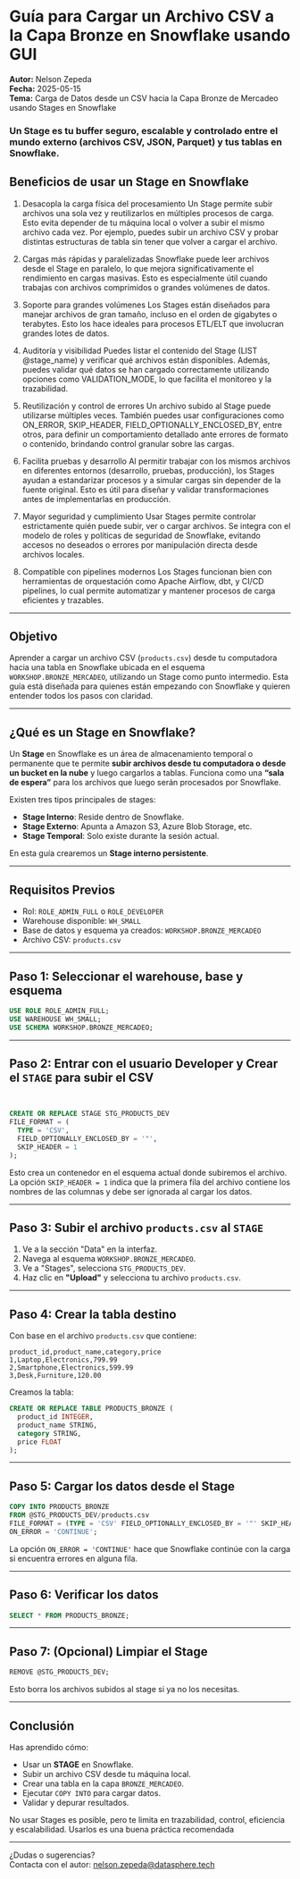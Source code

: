 # Guía para Cargar un Archivo CSV a la Capa Bronze en Snowflake usando GUI

**Autor:** Nelson Zepeda  
**Fecha:** 2025-05-15  
**Tema:** Carga de Datos desde un CSV hacia la Capa Bronze de Mercadeo usando Stages en Snowflake

### Un Stage es tu buffer seguro, escalable y controlado entre el mundo externo (archivos CSV, JSON, Parquet) y tus tablas en Snowflake.


## Beneficios de usar un Stage en Snowflake
1. Desacopla la carga física del procesamiento
Un Stage permite subir archivos una sola vez y reutilizarlos en múltiples procesos de carga. Esto evita depender de tu máquina local o volver a subir el mismo archivo cada vez. Por ejemplo, puedes subir un archivo CSV y probar distintas estructuras de tabla sin tener que volver a cargar el archivo.

2. Cargas más rápidas y paralelizadas
Snowflake puede leer archivos desde el Stage en paralelo, lo que mejora significativamente el rendimiento en cargas masivas. Esto es especialmente útil cuando trabajas con archivos comprimidos o grandes volúmenes de datos.

3. Soporte para grandes volúmenes
Los Stages están diseñados para manejar archivos de gran tamaño, incluso en el orden de gigabytes o terabytes. Esto los hace ideales para procesos ETL/ELT que involucran grandes lotes de datos.

4. Auditoría y visibilidad
Puedes listar el contenido del Stage (LIST @stage_name) y verificar qué archivos están disponibles. Además, puedes validar qué datos se han cargado correctamente utilizando opciones como VALIDATION_MODE, lo que facilita el monitoreo y la trazabilidad.

5. Reutilización y control de errores
Un archivo subido al Stage puede utilizarse múltiples veces. También puedes usar configuraciones como ON_ERROR, SKIP_HEADER, FIELD_OPTIONALLY_ENCLOSED_BY, entre otros, para definir un comportamiento detallado ante errores de formato o contenido, brindando control granular sobre las cargas.

6. Facilita pruebas y desarrollo
Al permitir trabajar con los mismos archivos en diferentes entornos (desarrollo, pruebas, producción), los Stages ayudan a estandarizar procesos y a simular cargas sin depender de la fuente original. Esto es útil para diseñar y validar transformaciones antes de implementarlas en producción.

7. Mayor seguridad y cumplimiento
Usar Stages permite controlar estrictamente quién puede subir, ver o cargar archivos. Se integra con el modelo de roles y políticas de seguridad de Snowflake, evitando accesos no deseados o errores por manipulación directa desde archivos locales.

8. Compatible con pipelines modernos
Los Stages funcionan bien con herramientas de orquestación como Apache Airflow, dbt, y CI/CD pipelines, lo cual permite automatizar y mantener procesos de carga eficientes y trazables.


---

## Objetivo

Aprender a cargar un archivo CSV (`products.csv`) desde tu computadora hacia una tabla en Snowflake ubicada en el esquema `WORKSHOP.BRONZE_MERCADEO`, utilizando un Stage como punto intermedio. Esta guía está diseñada para quienes están empezando con Snowflake y quieren entender todos los pasos con claridad.

---

## ¿Qué es un Stage en Snowflake?

Un **Stage** en Snowflake es un área de almacenamiento temporal o permanente que te permite **subir archivos desde tu computadora o desde un bucket en la nube** y luego cargarlos a tablas. Funciona como una **“sala de espera”** para los archivos que luego serán procesados por Snowflake.

Existen tres tipos principales de stages:

- **Stage Interno**: Reside dentro de Snowflake.
- **Stage Externo**: Apunta a Amazon S3, Azure Blob Storage, etc.
- **Stage Temporal**: Solo existe durante la sesión actual.

En esta guía crearemos un **Stage interno persistente**.

---

## Requisitos Previos

- Rol: `ROLE_ADMIN_FULL` o `ROLE_DEVELOPER`
- Warehouse disponible: `WH_SMALL`
- Base de datos y esquema ya creados: `WORKSHOP.BRONZE_MERCADEO`
- Archivo CSV: `products.csv`

---

## Paso 1: Seleccionar el warehouse, base y esquema

```sql
USE ROLE ROLE_ADMIN_FULL;
USE WAREHOUSE WH_SMALL;
USE SCHEMA WORKSHOP.BRONZE_MERCADEO;
```

---

## Paso 2: Entrar con el usuario Developer y Crear el `STAGE` para subir el CSV

```sql


CREATE OR REPLACE STAGE STG_PRODUCTS_DEV
FILE_FORMAT = (
  TYPE = 'CSV',
  FIELD_OPTIONALLY_ENCLOSED_BY = '"',
  SKIP_HEADER = 1
);


```

Esto crea un contenedor en el esquema actual donde subiremos el archivo. La opción `SKIP_HEADER = 1` indica que la primera fila del archivo contiene los nombres de las columnas y debe ser ignorada al cargar los datos.

---

## Paso 3: Subir el archivo `products.csv` al `STAGE`


1. Ve a la sección "Data" en la interfaz.
2. Navega al esquema `WORKSHOP.BRONZE_MERCADEO`.
3. Ve a "Stages", selecciona `STG_PRODUCTS_DEV`.
4. Haz clic en **"Upload"** y selecciona tu archivo `products.csv`.


---

## Paso 4: Crear la tabla destino

Con base en el archivo `products.csv` que contiene:

```csv
product_id,product_name,category,price
1,Laptop,Electronics,799.99
2,Smartphone,Electronics,599.99
3,Desk,Furniture,120.00
```

Creamos la tabla:

```sql
CREATE OR REPLACE TABLE PRODUCTS_BRONZE (
  product_id INTEGER,
  product_name STRING,
  category STRING,
  price FLOAT
);
```

---

## Paso 5: Cargar los datos desde el Stage

```sql
COPY INTO PRODUCTS_BRONZE
FROM @STG_PRODUCTS_DEV/products.csv
FILE_FORMAT = (TYPE = 'CSV' FIELD_OPTIONALLY_ENCLOSED_BY = '"' SKIP_HEADER = 1)
ON_ERROR = 'CONTINUE';
```

La opción `ON_ERROR = 'CONTINUE'` hace que Snowflake continúe con la carga si encuentra errores en alguna fila.

---

## Paso 6: Verificar los datos

```sql
SELECT * FROM PRODUCTS_BRONZE;
```

---

## Paso 7: (Opcional) Limpiar el Stage

```sql
REMOVE @STG_PRODUCTS_DEV;
```

Esto borra los archivos subidos al stage si ya no los necesitas.

---

## Conclusión

Has aprendido cómo:

- Usar un **STAGE** en Snowflake.
- Subir un archivo CSV desde tu máquina local.
- Crear una tabla en la capa `BRONZE_MERCADEO`.
- Ejecutar `COPY INTO` para cargar datos.
- Validar y depurar resultados.

No usar Stages es posible, pero te limita en trazabilidad, control, eficiencia y escalabilidad.
Usarlos es una buena práctica recomendada

---

¿Dudas o sugerencias?  
Contacta con el autor: [nelson.zepeda@datasphere.tech](mailto:nelson.zepeda@datasphere.tech)

